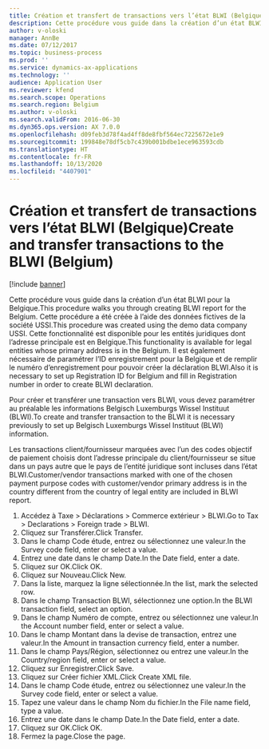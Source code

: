 ```yaml
---
title: Création et transfert de transactions vers l’état BLWI (Belgique)
description: Cette procédure vous guide dans la création d’un état BLWI pour la Belgique.
author: v-oloski
manager: AnnBe
ms.date: 07/12/2017
ms.topic: business-process
ms.prod: ''
ms.service: dynamics-ax-applications
ms.technology: ''
audience: Application User
ms.reviewer: kfend
ms.search.scope: Operations
ms.search.region: Belgium
ms.author: v-oloski
ms.search.validFrom: 2016-06-30
ms.dyn365.ops.version: AX 7.0.0
ms.openlocfilehash: d09feb3d78f4ad4ff8de8fbf564ec7225672e1e9
ms.sourcegitcommit: 199848e78df5cb7c439b001bdbe1ece963593cdb
ms.translationtype: HT
ms.contentlocale: fr-FR
ms.lasthandoff: 10/13/2020
ms.locfileid: "4407901"
---
```

# <a name="create-and-transfer-transactions-to-the-blwi-belgium"></a><span data-ttu-id="0641d-103">Création et transfert de transactions vers l’état BLWI (Belgique)</span><span class="sxs-lookup"><span data-stu-id="0641d-103">Create and transfer transactions to the BLWI (Belgium)</span></span>

[!include [banner](../../includes/banner.md)]

<span data-ttu-id="0641d-104">Cette procédure vous guide dans la création d’un état BLWI pour la Belgique.</span><span class="sxs-lookup"><span data-stu-id="0641d-104">This procedure walks you through creating BLWI report for the Belgium.</span></span> <span data-ttu-id="0641d-105">Cette procédure a été créée à l’aide des données fictives de la société USSI.</span><span class="sxs-lookup"><span data-stu-id="0641d-105">This procedure was created using the demo data company USSI.</span></span> <span data-ttu-id="0641d-106">Cette fonctionnalité est disponible pour les entités juridiques dont l’adresse principale est en Belgique.</span><span class="sxs-lookup"><span data-stu-id="0641d-106">This functionality is available for legal entities whose primary address is in the Belgium.</span></span> <span data-ttu-id="0641d-107">Il est également nécessaire de paramétrer l’ID enregistrement pour la Belgique et de remplir le numéro d’enregistrement pour pouvoir créer la déclaration BLWI.</span><span class="sxs-lookup"><span data-stu-id="0641d-107">Also it is necessary to set up Registration ID for Belgium and fill in Registration number in order to create BLWI declaration.</span></span>

<span data-ttu-id="0641d-108">Pour créer et transférer une transaction vers BLWI, vous devez paramétrer au préalable les informations Belgisch Luxemburgs Wissel Instituut (BLWI).</span><span class="sxs-lookup"><span data-stu-id="0641d-108">To create and transfer transaction to the BLWI it is necessary previously to set up Belgisch Luxemburgs Wissel Instituut (BLWI) information.</span></span>

<span data-ttu-id="0641d-109">Les transactions client/fournisseur marquées avec l’un des codes objectif de paiement choisis dont l’adresse principale du client/fournisseur se situe dans un pays autre que le pays de l’entité juridique sont incluses dans l’état BLWI.</span><span class="sxs-lookup"><span data-stu-id="0641d-109">Customer/vendor transactions marked with one of the chosen payment purpose codes with customer/vendor primary address is in the country different from the country of legal entity are included in BLWI report.</span></span>

1. <span data-ttu-id="0641d-110">Accédez à Taxe > Déclarations > Commerce extérieur > BLWI.</span><span class="sxs-lookup"><span data-stu-id="0641d-110">Go to Tax > Declarations > Foreign trade > BLWI.</span></span>
2. <span data-ttu-id="0641d-111">Cliquez sur Transférer.</span><span class="sxs-lookup"><span data-stu-id="0641d-111">Click Transfer.</span></span>
3. <span data-ttu-id="0641d-112">Dans le champ Code étude, entrez ou sélectionnez une valeur.</span><span class="sxs-lookup"><span data-stu-id="0641d-112">In the Survey code field, enter or select a value.</span></span>
4. <span data-ttu-id="0641d-113">Entrez une date dans le champ Date.</span><span class="sxs-lookup"><span data-stu-id="0641d-113">In the Date field, enter a date.</span></span>
5. <span data-ttu-id="0641d-114">Cliquez sur OK.</span><span class="sxs-lookup"><span data-stu-id="0641d-114">Click OK.</span></span>
6. <span data-ttu-id="0641d-115">Cliquez sur Nouveau.</span><span class="sxs-lookup"><span data-stu-id="0641d-115">Click New.</span></span>
7. <span data-ttu-id="0641d-116">Dans la liste, marquez la ligne sélectionnée.</span><span class="sxs-lookup"><span data-stu-id="0641d-116">In the list, mark the selected row.</span></span>
8. <span data-ttu-id="0641d-117">Dans le champ Transaction BLWI, sélectionnez une option.</span><span class="sxs-lookup"><span data-stu-id="0641d-117">In the BLWI transaction field, select an option.</span></span>
9. <span data-ttu-id="0641d-118">Dans le champ Numéro de compte, entrez ou sélectionnez une valeur.</span><span class="sxs-lookup"><span data-stu-id="0641d-118">In the Account number field, enter or select a value.</span></span>
10. <span data-ttu-id="0641d-119">Dans le champ Montant dans la devise de transaction, entrez une valeur.</span><span class="sxs-lookup"><span data-stu-id="0641d-119">In the Amount in transaction currency field, enter a number.</span></span>
11. <span data-ttu-id="0641d-120">Dans le champ Pays/Région, sélectionnez ou entrez une valeur.</span><span class="sxs-lookup"><span data-stu-id="0641d-120">In the Country/region field, enter or select a value.</span></span>
12. <span data-ttu-id="0641d-121">Cliquez sur Enregistrer.</span><span class="sxs-lookup"><span data-stu-id="0641d-121">Click Save.</span></span>
13. <span data-ttu-id="0641d-122">Cliquez sur Créer fichier XML.</span><span class="sxs-lookup"><span data-stu-id="0641d-122">Click Create XML file.</span></span>
14. <span data-ttu-id="0641d-123">Dans le champ Code étude, entrez ou sélectionnez une valeur.</span><span class="sxs-lookup"><span data-stu-id="0641d-123">In the Survey code field, enter or select a value.</span></span>
15. <span data-ttu-id="0641d-124">Tapez une valeur dans le champ Nom du fichier.</span><span class="sxs-lookup"><span data-stu-id="0641d-124">In the File name field, type a value.</span></span>
16. <span data-ttu-id="0641d-125">Entrez une date dans le champ Date.</span><span class="sxs-lookup"><span data-stu-id="0641d-125">In the Date field, enter a date.</span></span>
17. <span data-ttu-id="0641d-126">Cliquez sur OK.</span><span class="sxs-lookup"><span data-stu-id="0641d-126">Click OK.</span></span>
18. <span data-ttu-id="0641d-127">Fermez la page.</span><span class="sxs-lookup"><span data-stu-id="0641d-127">Close the page.</span></span>

